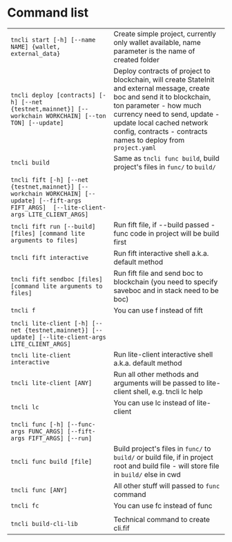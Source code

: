 # Command list

|                                                                                                                                               |                                                                                                                                                                                                                                                                                     |
|-----------------------------------------------------------------------------------------------------------------------------------------------|-------------------------------------------------------------------------------------------------------------------------------------------------------------------------------------------------------------------------------------------------------------------------------------|
| `tncli start [-h] [--name NAME] {wallet, external_data}`                                                                                      | Create simple project, currently only wallet available, name parameter is the name of created folder                                                                                                                                                                                |
| `tncli deploy [contracts] [-h] [--net {testnet,mainnet}] [--workchain WORKCHAIN] [--ton TON] [--update]`                                      | Deploy contracts of project to blockchain, will create StateInit and external message, create boc and send it to blockchain, ton parameter - how much currency need to send, update - update local cached network config, contracts - contracts names to deploy from `project.yaml` |
| `tncli build`                                                                                                                                 | Same as `tncli func build`, build project's files in `func/` to  `build/`                                                                                                                                                                                                           |
|                                                                                                                                               |                                                                                                                                                                                                                                                                                     |
| `tncli fift [-h] [--net {testnet,mainnet}] [--workchain WORKCHAIN] [--update] [--fift-args FIFT_ARGS]  [--lite-client-args LITE_CLIENT_ARGS]` |                                                                                                                                                                                                                                                                                     |
| `tncli fift run [--build] [files] [command lite arguments to files]`                                                                          | Run fift file, if --build passed - func code in project will be build first                                                                                                                                                                                                         |
| `tncli fift interactive`                                                                                                                      | Run fift interactive shell a.k.a. default method                                                                                                                                                                                                                                    |
| `tncli fift sendboc [files] [command lite arguments to files]`                                                                                | Run fift file and send boc to blockchain  (you need to specify saveboc and in stack need to be boc)                                                                                                                                                                                 |
| `tncli f`                                                                                                                                     | You can use f instead of fift                                                                                                                                                                                                                                                       |
|                                                                                                                                               |                                                                                                                                                                                                                                                                                     |
| `tncli lite-client [-h] [--net {testnet,mainnet}] [--update] [--lite-client-args LITE_CLIENT_ARGS]`                                           |                                                                                                                                                                                                                                                                                     |
| `tncli lite-client interactive`                                                                                                               | Run lite-client interactive shell a.k.a. default method                                                                                                                                                                                                                             |
| `tncli lite-client [ANY]`                                                                                                                     | Run all other methods and arguments will be passed to lite-client shell, e.g. tncli lc help                                                                                                                                                                                         |
| `tncli lc`                                                                                                                                    | You can use lc instead of lite-client                                                                                                                                                                                                                                               |
|                                                                                                                                               |                                                                                                                                                                                                                                                                                     |
| `tncli func [-h] [--func-args FUNC_ARGS] [--fift-args FIFT_ARGS] [--run]`                                                                     |                                                                                                                                                                                                                                                                                     |
| `tncli func build [file]`                                                                                                                     | Build project's files in `func/` to `build/`  or build file, if in project root and build file - will store file in `build/` else in cwd                                                                                                                                            |
| `tncli func [ANY]`                                                                                                                            | All other stuff will passed to `func` command                                                                                                                                                                                                                                       |
| `tncli fc`                                                                                                                                    | You can use fc instead of func                                                                                                                                                                                                                                                      |
|                                                                                                                                               |                                                                                                                                                                                                                                                                                     |
| `tncli build-cli-lib`                                                                                                                         | Technical command to create cli.fif                                                                                                                                                                                                                                                 |